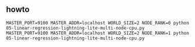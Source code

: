 ## howto

    MASTER_PORT=9100 MASTER_ADDR=localhost WORLD_SIZE=2 NODE_RANK=0 python 05-linear-regression-lightning-lite-multi-node-cpu.py
    MASTER_PORT=9100 MASTER_ADDR=localhost WORLD_SIZE=2 NODE_RANK=1 python 05-linear-regression-lightning-lite-multi-node-cpu.py
